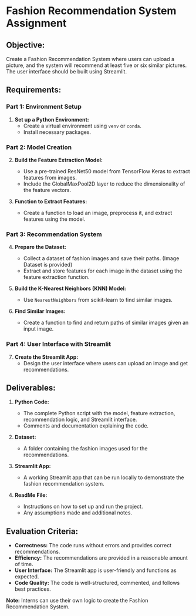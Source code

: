 # Fashion Recommendation System Assignment

## Objective:

Create a Fashion Recommendation System where users can upload a picture, and the system will recommend at least five or six similar pictures. The user interface should be built using Streamlit.

## Requirements:

### Part 1: Environment Setup
1. **Set up a Python Environment:**
    - Create a virtual environment using `venv` or `conda`.
    - Install necessary packages.

### Part 2: Model Creation
2. **Build the Feature Extraction Model:**
    - Use a pre-trained ResNet50 model from TensorFlow Keras to extract features from images.
    - Include the GlobalMaxPool2D layer to reduce the dimensionality of the feature vectors.

3. **Function to Extract Features:**
    - Create a function to load an image, preprocess it, and extract features using the model.

### Part 3: Recommendation System
4. **Prepare the Dataset:**
    - Collect a dataset of fashion images and save their paths. (Image Dataset is provided)
    - Extract and store features for each image in the dataset using the feature extraction function.

5. **Build the K-Nearest Neighbors (KNN) Model:**
    - Use `NearestNeighbors` from scikit-learn to find similar images.

6. **Find Similar Images:**
    - Create a function to find and return paths of similar images given an input image.

### Part 4: User Interface with Streamlit
7. **Create the Streamlit App:**
    - Design the user interface where users can upload an image and get recommendations.

## Deliverables:
1. **Python Code:**
    - The complete Python script with the model, feature extraction, recommendation logic, and Streamlit interface.
    - Comments and documentation explaining the code.

2. **Dataset:**
    - A folder containing the fashion images used for the recommendations.

3. **Streamlit App:**
    - A working Streamlit app that can be run locally to demonstrate the fashion recommendation system.

4. **ReadMe File:**
    - Instructions on how to set up and run the project.
    - Any assumptions made and additional notes.

## Evaluation Criteria:
- **Correctness:** The code runs without errors and provides correct recommendations.
- **Efficiency:** The recommendations are provided in a reasonable amount of time.
- **User Interface:** The Streamlit app is user-friendly and functions as expected.
- **Code Quality:** The code is well-structured, commented, and follows best practices.

**Note:** Interns can use their own logic to create the Fashion Recommendation System.